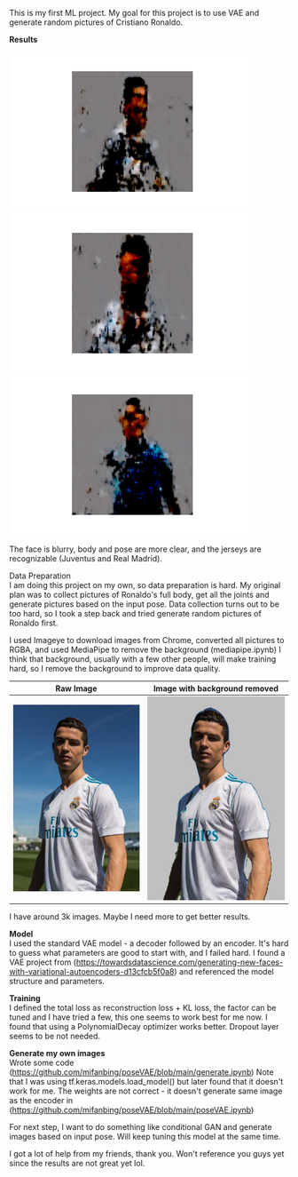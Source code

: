 This is my first ML project. My goal for this project is to use VAE and generate random pictures of Cristiano Ronaldo.

**Results**

![](https://github.com/mifanbing/poseVAE/blob/main/result_15.png) ![](https://github.com/mifanbing/poseVAE/blob/main/result_17.png) ![](https://github.com/mifanbing/poseVAE/blob/main/ronaldo.png)

The face is blurry, body and pose are more clear, and the jerseys are recognizable (Juventus and Real Madrid).

Data Preparation\
I am doing this project on my own, so data preparation is hard. My original plan was to collect pictures of Ronaldo's full body, get all the joints and generate pictures based on the input pose. Data collection turns out to be too hard, so I took a step back and tried generate random pictures of Ronaldo first.

I used Imageye to download images from Chrome, converted all pictures to RGBA, and used MediaPipe to remove the background (mediapipe.ipynb)
I think that background, usually with a few other people, will make training hard, so I remove the background to improve data quality.

Raw Image          |  Image with background removed
:-------------------------:|:-------------------------:
![](https://github.com/mifanbing/poseVAE/blob/main/rawImage.jpg) | ![](https://github.com/mifanbing/poseVAE/blob/main/imageRemoveBackground.jpg)

I have around 3k images. Maybe I need more to get better results.

**Model**\
I used the standard VAE model - a decoder followed by an encoder. It's hard to guess what parameters are good to start with, and I failed hard. I found a VAE project from (https://towardsdatascience.com/generating-new-faces-with-variational-autoencoders-d13cfcb5f0a8) and referenced the model structure and parameters.

**Training**\
I defined the total loss as reconstruction loss + KL loss, the factor can be tuned and I have tried a few, this one seems to work best for me now. 
I found that using a PolynomialDecay optimizer works better. 
Dropout layer seems to be not needed.

**Generate my own images**\
Wrote some code (https://github.com/mifanbing/poseVAE/blob/main/generate.ipynb)
Note that I was using tf.keras.models.load_model() but later found that it doesn't work for me. The weights are not correct - it doesn't generate same image as the encoder in (https://github.com/mifanbing/poseVAE/blob/main/poseVAE.ipynb)

For next step, I want to do something like conditional GAN and generate images based on input pose. Will keep tuning this model at the same time.

I got a lot of help from my friends, thank you. Won't reference you guys yet since the results are not great yet lol.
